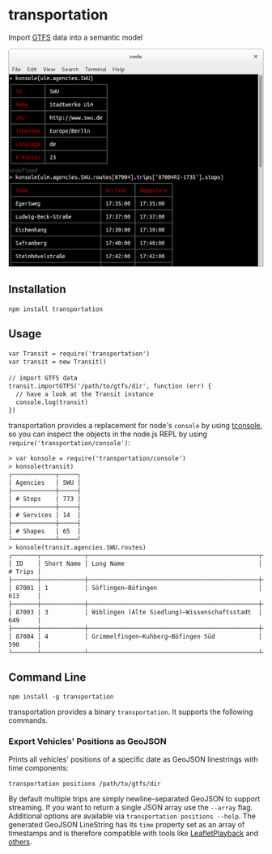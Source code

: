 # transportation

Import [GTFS](https://developers.google.com/transit/gtfs/reference) data into a semantic model

![Screenshot](screenshot.png)

## Installation

```shell
npm install transportation
```

## Usage

```
var Transit = require('transportation')
var transit = new Transit()

// import GTFS data
transit.importGTFS('/path/to/gtfs/dir', function (err) {
  // have a look at the Transit instance
  console.log(transit)
})
```

transportation provides a replacement for node's `console` by using [tconsole](https://www.npmjs.com/package/tconsole), so you can inspect the objects in the node.js REPL by using `require('transportation/console')`:

```
> var konsole = require('transportation/console')
> konsole(transit)
┌────────────┬─────┐
│ Agencies   │ SWU │
├────────────┼─────┤
│ # Stops    │ 773 │
├────────────┼─────┤
│ # Services │ 14  │
├────────────┼─────┤
│ # Shapes   │ 65  │
└────────────┴─────┘
> konsole(transit.agencies.SWU.routes)
┌───────┬────────────┬───────────────────────────────────────────────┬─────────┐
│ ID    │ Short Name │ Long Name                                     │ # Trips │
├───────┼────────────┼───────────────────────────────────────────────┼─────────┤
│ 87001 │ 1          │ Söflingen–Böfingen                            │ 613     │
├───────┼────────────┼───────────────────────────────────────────────┼─────────┤
│ 87003 │ 3          │ Wiblingen (Alte Siedlung)–Wissenschaftsstadt  │ 649     │
├───────┼────────────┼───────────────────────────────────────────────┼─────────┤
│ 87004 │ 4          │ Grimmelfingen–Kuhberg–Böfingen Süd            │ 590     │
└───────┴────────────┴───────────────────────────────────────────────┴─────────┘
```

## Command Line

```shell
npm install -g transportation
```

transportation provides a binary `transportation`. It supports the following commands.

### Export Vehicles' Positions as GeoJSON

Prints all vehicles' positions of a specific date as GeoJSON linestrings with time components:

```shell
transportation positions /path/to/gtfs/dir
```

By default multiple trips are simply newline-separated GeoJSON to support streaming. If you want to return a single JSON array use the `--array` flag. Additional options are available via `transportation positions --help`. The generated GeoJSON LineString has its `time` property set as an array of timestamps and is therefore compatible with tools like [LeafletPlayback](https://github.com/hallahan/LeafletPlayback) and [others](https://github.com/fnogatz/zeitpunkt#compatible-tools).
